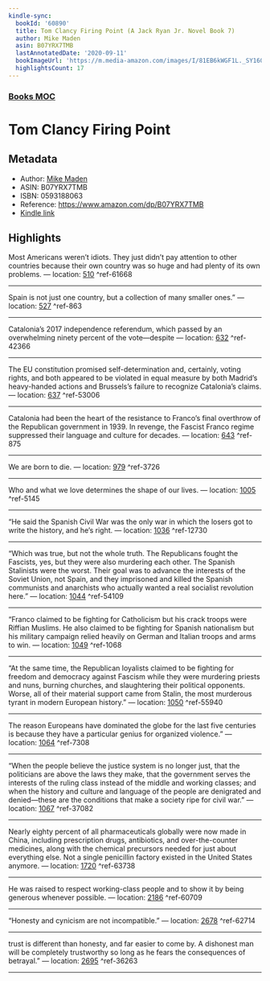 ```yaml
---
kindle-sync:
  bookId: '60890'
  title: Tom Clancy Firing Point (A Jack Ryan Jr. Novel Book 7)
  author: Mike Maden
  asin: B07YRX7TMB
  lastAnnotatedDate: '2020-09-11'
  bookImageUrl: 'https://m.media-amazon.com/images/I/81EB6kWGF1L._SY160.jpg'
  highlightsCount: 17
---
```

### [Books MOC](Books%20MOC.md)

# Tom Clancy Firing Point

## Metadata
* Author: [Mike Maden](https://www.amazon.comundefined)
* ASIN: B07YRX7TMB
* ISBN: 0593188063
* Reference: https://www.amazon.com/dp/B07YRX7TMB
* [Kindle link](kindle://book?action=open&asin=B07YRX7TMB)

## Highlights
Most Americans weren’t idiots. They just didn’t pay attention to other countries because their own country was so huge and had plenty of its own problems. — location: [510](kindle://book?action=open&asin=B07YRX7TMB&location=510) ^ref-61668

---
Spain is not just one country, but a collection of many smaller ones.” — location: [527](kindle://book?action=open&asin=B07YRX7TMB&location=527) ^ref-863

---
Catalonia’s 2017 independence referendum, which passed by an overwhelming ninety percent of the vote—despite — location: [632](kindle://book?action=open&asin=B07YRX7TMB&location=632) ^ref-42366

---
The EU constitution promised self-determination and, certainly, voting rights, and both appeared to be violated in equal measure by both Madrid’s heavy-handed actions and Brussels’s failure to recognize Catalonia’s claims. — location: [637](kindle://book?action=open&asin=B07YRX7TMB&location=637) ^ref-53006

---
Catalonia had been the heart of the resistance to Franco’s final overthrow of the Republican government in 1939. In revenge, the Fascist Franco regime suppressed their language and culture for decades. — location: [643](kindle://book?action=open&asin=B07YRX7TMB&location=643) ^ref-875

---
We are born to die. — location: [979](kindle://book?action=open&asin=B07YRX7TMB&location=979) ^ref-3726

---
Who and what we love determines the shape of our lives. — location: [1005](kindle://book?action=open&asin=B07YRX7TMB&location=1005) ^ref-5145

---
“He said the Spanish Civil War was the only war in which the losers got to write the history, and he’s right. — location: [1036](kindle://book?action=open&asin=B07YRX7TMB&location=1036) ^ref-12730

---
“Which was true, but not the whole truth. The Republicans fought the Fascists, yes, but they were also murdering each other. The Spanish Stalinists were the worst. Their goal was to advance the interests of the Soviet Union, not Spain, and they imprisoned and killed the Spanish communists and anarchists who actually wanted a real socialist revolution here.” — location: [1044](kindle://book?action=open&asin=B07YRX7TMB&location=1044) ^ref-54109

---
“Franco claimed to be fighting for Catholicism but his crack troops were Riffian Muslims. He also claimed to be fighting for Spanish nationalism but his military campaign relied heavily on German and Italian troops and arms to win. — location: [1049](kindle://book?action=open&asin=B07YRX7TMB&location=1049) ^ref-1068

---
“At the same time, the Republican loyalists claimed to be fighting for freedom and democracy against Fascism while they were murdering priests and nuns, burning churches, and slaughtering their political opponents. Worse, all of their material support came from Stalin, the most murderous tyrant in modern European history.” — location: [1050](kindle://book?action=open&asin=B07YRX7TMB&location=1050) ^ref-55940

---
The reason Europeans have dominated the globe for the last five centuries is because they have a particular genius for organized violence.” — location: [1064](kindle://book?action=open&asin=B07YRX7TMB&location=1064) ^ref-7308

---
“When the people believe the justice system is no longer just, that the politicians are above the laws they make, that the government serves the interests of the ruling class instead of the middle and working classes; and when the history and culture and language of the people are denigrated and denied—these are the conditions that make a society ripe for civil war.” — location: [1067](kindle://book?action=open&asin=B07YRX7TMB&location=1067) ^ref-37082

---
Nearly eighty percent of all pharmaceuticals globally were now made in China, including prescription drugs, antibiotics, and over-the-counter medicines, along with the chemical precursors needed for just about everything else. Not a single penicillin factory existed in the United States anymore. — location: [1720](kindle://book?action=open&asin=B07YRX7TMB&location=1720) ^ref-63738

---
He was raised to respect working-class people and to show it by being generous whenever possible. — location: [2186](kindle://book?action=open&asin=B07YRX7TMB&location=2186) ^ref-60709

---
“Honesty and cynicism are not incompatible.” — location: [2678](kindle://book?action=open&asin=B07YRX7TMB&location=2678) ^ref-62714

---
trust is different than honesty, and far easier to come by. A dishonest man will be completely trustworthy so long as he fears the consequences of betrayal.” — location: [2695](kindle://book?action=open&asin=B07YRX7TMB&location=2695) ^ref-36263

---
